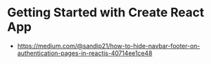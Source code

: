 # Getting Started with Create React App

- https://medium.com/@sandip21/how-to-hide-navbar-footer-on-authentication-pages-in-reactjs-40714ee1ce48
